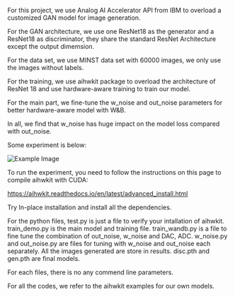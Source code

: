 For this project, we use Analog AI Accelerator API from IBM to overload a customized GAN model for image generation.

For the GAN architecture, we use one ResNet18 as the generator and a ResNet18 as discriminator, they share the standard ResNet Architecture except the output dimemsion.

For the data set, we use MINST data set with 60000 images, we only use the images without labels.

For the training, we use aihwkit package to overload the architecture of ResNet 18 and use hardware-aware training to train our model.

For the main part, we fine-tune the w_noise and out_noise parameters for better hardware-aware model with W&B.

In all, we find that w_noise has huge impact on the model loss compared with out_noise.

Some experiment is below:

![Example Image](./results/GAN_USE/replay_fake_images_gan.gif)

To run the experiment, you need to follow the instructions on this page to compile aihwkit with CUDA:

https://aihwkit.readthedocs.io/en/latest/advanced_install.html

Try In-place installation and install all the dependencies.

For the python files, test.py is just a file to verify your intallation of aihwkit. train_demo.py is the main model and training file. train_wandb.py is 
a file to fine tune the combination of out_noise, w_noise and DAC, ADC. w_noise.py and out_noise.py are files for tuning with w_noise and out_noise each
separately. All the images generated are store in results. disc.pth and gen.pth are final models.

For each files, there is no any commend line parameters.

For all the codes, we refer to the aihwkit examples for our own models.
